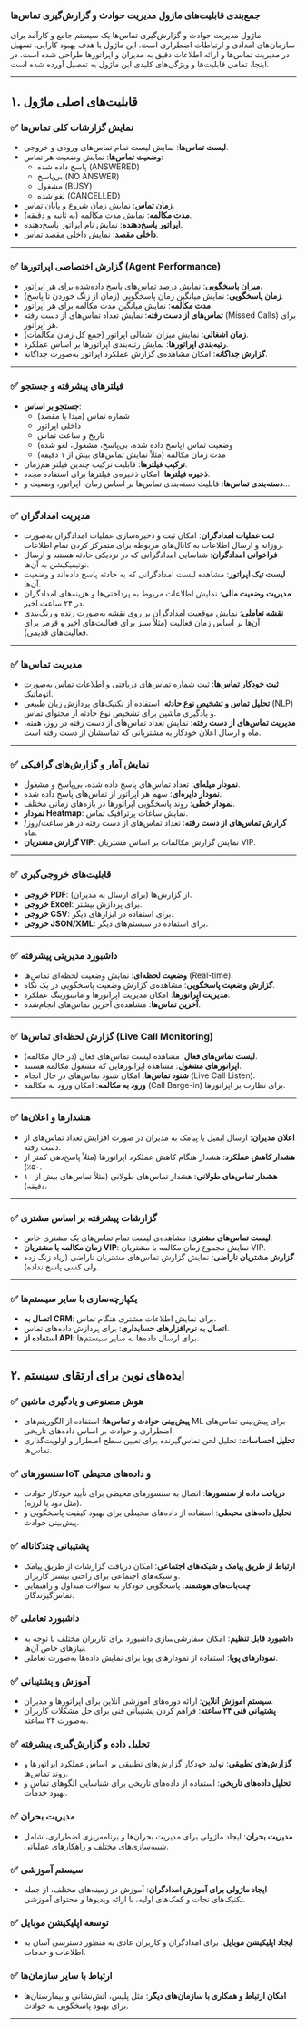 ### **جمع‌بندی قابلیت‌های ماژول مدیریت حوادث و گزارش‌گیری تماس‌ها**

ماژول مدیریت حوادث و گزارش‌گیری تماس‌ها یک سیستم جامع و کارآمد برای سازمان‌های امدادی و ارتباطات اضطراری است. این ماژول با هدف بهبود کارایی، تسهیل در مدیریت تماس‌ها و ارائه اطلاعات دقیق به مدیران و اپراتورها طراحی شده است. در اینجا، تمامی قابلیت‌ها و ویژگی‌های کلیدی این ماژول به تفصیل آورده شده است.

---

## **۱. قابلیت‌های اصلی ماژول**

### ✅ **نمایش گزارشات کلی تماس‌ها**
- **لیست تماس‌ها**: نمایش لیست تمام تماس‌های ورودی و خروجی.
- **وضعیت تماس‌ها**: نمایش وضعیت هر تماس:
  - پاسخ داده شده (ANSWERED)
  - بی‌پاسخ (NO ANSWER)
  - مشغول (BUSY)
  - لغو شده (CANCELLED)
- **زمان تماس**: نمایش زمان شروع و پایان تماس.
- **مدت مکالمه**: نمایش مدت مکالمه (به ثانیه و دقیقه).
- **اپراتور پاسخ‌دهنده**: نمایش نام اپراتور پاسخ‌دهنده.
- **داخلی مقصد**: نمایش داخلی مقصد تماس.

---

### ✅ **گزارش اختصاصی اپراتورها (Agent Performance)**
- **میزان پاسخگویی**: نمایش درصد تماس‌های پاسخ داده‌شده برای هر اپراتور.
- **زمان پاسخگویی**: نمایش میانگین زمان پاسخگویی (زمان از زنگ خوردن تا پاسخ).
- **مدت مکالمه**: نمایش میانگین مدت مکالمه برای هر اپراتور.
- **تماس‌های از دست رفته**: نمایش تعداد تماس‌های از دست رفته (Missed Calls) برای هر اپراتور.
- **زمان اشغالی**: نمایش میزان اشغالی اپراتور (جمع کل زمان مکالمات).
- **رتبه‌بندی اپراتورها**: نمایش رتبه‌بندی اپراتورها بر اساس عملکرد.
- **گزارش جداگانه**: امکان مشاهده‌ی گزارش عملکرد اپراتور به‌صورت جداگانه.

---

### ✅ **فیلترهای پیشرفته و جستجو**
- **جستجو بر اساس**:
  - شماره تماس (مبدا یا مقصد)
  - داخلی اپراتور
  - تاریخ و ساعت تماس
  - وضعیت تماس (پاسخ داده شده، بی‌پاسخ، مشغول، لغو شده)
  - مدت زمان مکالمه (مثلاً نمایش تماس‌های بیش از ۱ دقیقه)
- **ترکیب فیلترها**: قابلیت ترکیب چندین فیلتر هم‌زمان.
- **ذخیره فیلترها**: امکان ذخیره‌ی فیلترها برای استفاده مجدد.
- **دسته‌بندی تماس‌ها**: قابلیت دسته‌بندی تماس‌ها بر اساس زمان، اپراتور، وضعیت و…

---

### ✅ **مدیریت امدادگران**
- **ثبت عملیات امدادگران**: امکان ثبت و ذخیره‌سازی عملیات امدادگران به‌صورت روزانه و ارسال اطلاعات به کانال‌های مربوطه برای متمرکز کردن تمام اطلاعات.
- **فراخوانی امدادگران**: شناسایی امدادگرانی که در نزدیکی حادثه هستند و ارسال نوتیفیکیشن به آن‌ها.
- **لیست تیک اپراتور**: مشاهده لیست امدادگرانی که به حادثه پاسخ داده‌اند و وضعیت آن‌ها.
- **مدیریت وضعیت مالی**: نمایش اطلاعات مربوط به پرداختی‌ها و هزینه‌های امدادگران در ۲۴ ساعت اخیر.
- **نقشه تعاملی**: نمایش موقعیت امدادگران بر روی نقشه به‌صورت زنده و رنگ‌بندی آن‌ها بر اساس زمان فعالیت (مثلاً سبز برای فعالیت‌های اخیر و قرمز برای فعالیت‌های قدیمی).

---

### ✅ **مدیریت تماس‌ها**
- **ثبت خودکار تماس‌ها**: ثبت شماره تماس‌های دریافتی و اطلاعات تماس به‌صورت اتوماتیک.
- **تحلیل تماس و تشخیص نوع حادثه**: استفاده از تکنیک‌های پردازش زبان طبیعی (NLP) و یادگیری ماشین برای تشخیص نوع حادثه از محتوای تماس.
- **مدیریت تماس‌های از دست رفته**: نمایش تعداد تماس‌های از دست رفته در روز، هفته، ماه و ارسال اعلان خودکار به مشتریانی که تماسشان از دست رفته است.

---

### ✅ **نمایش آمار و گزارش‌های گرافیکی**
- **نمودار میله‌ای**: تعداد تماس‌های پاسخ داده شده، بی‌پاسخ و مشغول.
- **نمودار دایره‌ای**: سهم هر اپراتور از تماس‌های پاسخ داده شده.
- **نمودار خطی**: روند پاسخگویی اپراتورها در بازه‌های زمانی مختلف.
- **نمودار Heatmap**: نمایش ساعات پرترافیک تماس.
- **گزارش تماس‌های از دست رفته**: تعداد تماس‌های از دست رفته در هر ساعت/روز/ماه.
- **گزارش مشتریان VIP**: نمایش گزارش مکالمات بر اساس مشتریان VIP.

---

### ✅ **قابلیت‌های خروجی‌گیری**
- **خروجی PDF**: از گزارش‌ها (برای ارسال به مدیران).
- **خروجی Excel**: برای پردازش بیشتر.
- **خروجی CSV**: برای استفاده در ابزارهای دیگر.
- **خروجی JSON/XML**: برای استفاده در سیستم‌های دیگر.

---

### ✅ **داشبورد مدیریتی پیشرفته**
- **وضعیت لحظه‌ای**: نمایش وضعیت لحظه‌ای تماس‌ها (Real-time).
- **گزارش وضعیت پاسخگویی**: مشاهده‌ی گزارش وضعیت پاسخگویی در یک نگاه.
- **مدیریت اپراتورها**: امکان مدیریت اپراتورها و مانیتورینگ عملکرد.
- **آخرین تماس‌ها**: مشاهده‌ی آخرین تماس‌های انجام‌شده.

---

### ✅ **گزارش لحظه‌ای تماس‌ها (Live Call Monitoring)**
- **لیست تماس‌های فعال**: مشاهده لیست تماس‌های فعال (در حال مکالمه).
- **اپراتورهای مشغول**: مشاهده اپراتورهایی که مشغول مکالمه هستند.
- **شنود تماس‌ها**: امکان شنود تماس‌های در حال انجام (Live Call Listen).
- **ورود به مکالمه**: امکان ورود به مکالمه (Call Barge-in) برای نظارت بر اپراتورها.

---

### ✅ **هشدارها و اعلان‌ها**
- **اعلان مدیران**: ارسال ایمیل یا پیامک به مدیران در صورت افزایش تعداد تماس‌های از دست رفته.
- **هشدار کاهش عملکرد**: هشدار هنگام کاهش عملکرد اپراتورها (مثلاً پاسخ‌دهی کمتر از ۵۰٪).
- **هشدار تماس‌های طولانی**: هشدار تماس‌های طولانی (مثلاً تماس‌های بیش از ۱۰ دقیقه).

---

### ✅ **گزارشات پیشرفته بر اساس مشتری**
- **لیست تماس‌های مشتری**: مشاهده‌ی لیست تمام تماس‌های یک مشتری خاص.
- **زمان مکالمه با مشتریان VIP**: نمایش مجموع زمان مکالمه با مشتریان VIP.
- **گزارش مشتریان ناراضی**: نمایش گزارش تماس‌های مشتریان ناراضی (زیاد زنگ زده ولی کسی پاسخ نداده).

---

### ✅ **یکپارچه‌سازی با سایر سیستم‌ها**
- **اتصال به CRM**: برای نمایش اطلاعات مشتری هنگام تماس.
- **اتصال به نرم‌افزارهای حسابداری**: برای پردازش داده‌های تماس.
- **استفاده از API**: برای ارسال داده‌ها به سایر سیستم‌ها.

---

## **۲. ایده‌های نوین برای ارتقای سیستم**

### ✅ **هوش مصنوعی و یادگیری ماشین**
- **پیش‌بینی حوادث و تماس‌ها**: استفاده از الگوریتم‌های ML برای پیش‌بینی تماس‌های اضطراری و حوادث بر اساس داده‌های تاریخی.
- **تحلیل احساسات**: تحلیل لحن تماس‌گیرنده برای تعیین سطح اضطرار و اولویت‌گذاری تماس‌ها.

### ✅ **سنسورهای IoT و داده‌های محیطی**
- **دریافت داده از سنسورها**: اتصال به سنسورهای محیطی برای تأیید خودکار حوادث (مثل دود یا لرزه).
- **تحلیل داده‌های محیطی**: استفاده از داده‌های محیطی برای بهبود کیفیت پاسخگویی و پیش‌بینی حوادث.

### ✅ **پشتیبانی چندکاناله**
- **ارتباط از طریق پیامک و شبکه‌های اجتماعی**: امکان دریافت گزارشات از طریق پیامک و شبکه‌های اجتماعی برای راحتی بیشتر کاربران.
- **چت‌بات‌های هوشمند**: پاسخگویی خودکار به سوالات متداول و راهنمایی تماس‌گیرندگان.

### ✅ **داشبورد تعاملی**
- **داشبورد قابل تنظیم**: امکان سفارشی‌سازی داشبورد برای کاربران مختلف با توجه به نیازهای خاص آن‌ها.
- **نمودارهای پویا**: استفاده از نمودارهای پویا برای نمایش داده‌ها به‌صورت تعاملی.

### ✅ **آموزش و پشتیبانی**
- **سیستم آموزش آنلاین**: ارائه دوره‌های آموزشی آنلاین برای اپراتورها و مدیران.
- **پشتیبانی فنی ۲۴ ساعته**: فراهم کردن پشتیبانی فنی برای حل مشکلات کاربران به‌صورت ۲۴ ساعته.

### ✅ **تحلیل داده و گزارش‌گیری پیشرفته**
- **گزارش‌های تطبیقی**: تولید خودکار گزارش‌های تطبیقی بر اساس عملکرد اپراتورها و روند تماس‌ها.
- **تحلیل داده‌های تاریخی**: استفاده از داده‌های تاریخی برای شناسایی الگوهای تماس و بهبود خدمات.

### ✅ **مدیریت بحران**
- **مدیریت بحران**: ایجاد ماژولی برای مدیریت بحران‌ها و برنامه‌ریزی اضطراری، شامل شبیه‌سازی‌های مختلف و راهکارهای عملیاتی.

### ✅ **سیستم آموزشی**
- **ایجاد ماژولی برای آموزش امدادگران**: آموزش در زمینه‌های مختلف، از جمله تکنیک‌های نجات و کمک‌های اولیه، با ارائه ویدیوها و محتوای آموزشی.

### ✅ **توسعه اپلیکیشن موبایل**
- **ایجاد اپلیکیشن موبایل**: برای امدادگران و کاربران عادی به منظور دسترسی آسان به اطلاعات و خدمات.

### ✅ **ارتباط با سایر سازمان‌ها**
- **امکان ارتباط و همکاری با سازمان‌های دیگر**: مثل پلیس، آتش‌نشانی و بیمارستان‌ها برای بهبود پاسخگویی به حوادث.

---

